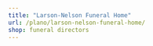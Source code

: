 ```yaml
---
title: "Larson-Nelson Funeral Home"
url: /plano/larson-nelson-funeral-home/
shop: funeral directors
---
```

